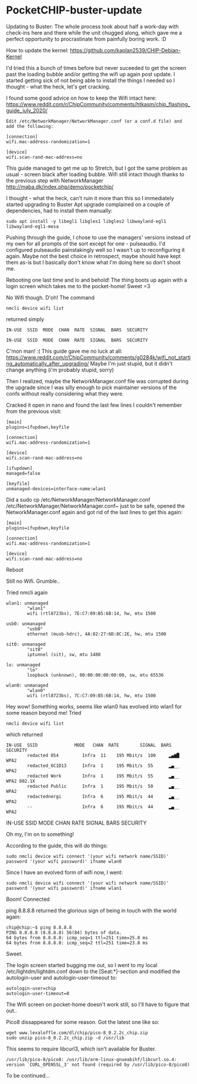 # PocketCHIP-buster-update
Updating to Buster:
The whole process took about half a work-day with check-ins here and there while the unit chugged along, which gave me a perfect opportunity to procrastinate from painfully boring work. :D

How to update the kernel:
	https://github.com/kaplan2539/CHIP-Debian-Kernel

I'd tried this a bunch of times before but never suceeded to get the screen past the loading bubble and/or getting the wifi up again post update.
I started getting sick of not being able to install the things I needed so I thought - what the heck, let's get cracking.

I found some good advice on how to keep the Wifi intact here:
https://www.reddit.com/r/ChipCommunity/comments/htkasm/chip_flashing_guide_july_2020/

	Edit /etc/NetworkManager/NetworkManager.conf (or a conf.d file) and add the following:

	[connection]
	wifi.mac-address-randomization=1

	[device]
	wifi.scan-rand-mac-address=no

This guide managed to get me up to Stretch, but I got the same problem as usual - screen black after loading bubble. Wifi still intact though thanks to the previous step with NetworkManager
http://maba.dk/index.php/demo/pocketchip/

I thought - what the heck, can't ruin it more than this so I immediately started upgrading to Buster
Apt upgrade complained on a couple of dependencies, had to install them manually:

	sudo apt install -y libegl1 libgles1 libgles2 libwayland-egl1 libwayland-egl1-mesa

Pushing through the guide, I chose to use the managers' versions instead of my own for all prompts of the sort except for one - pulseaudio. I'd configured pulseaudio painstakingly well so I wasn't up to reconfiguring it again. Maybe not the best choice in retrospect, maybe should have kept them as-is but I basically don't know what I'm doing here so don't shoot me.

Rebooting one last time and lo and behold!
The thing boots up again with a login screen which takes me to the pocket-home! Sweet =3

No Wifi though. D'oh!
The command

	nmcli device wifi list

returned simply

	IN-USE  SSID  MODE  CHAN  RATE  SIGNAL  BARS  SECURITY

	IN-USE  SSID  MODE  CHAN  RATE  SIGNAL  BARS  SECURITY

C'mon man! :(
This guide gave me no luck at all:
	https://www.reddit.com/r/ChipCommunity/comments/g0284k/wifi_not_starting_automatically_after_upgrading/
Maybe I'm just stupid, but it didn't change anything (i'm probably stupid, sorry)

Then I realized, maybe the NetworkManager.conf file was corrupted during the upgrade since I was silly enough to pick maintainer versions of the confs without really considering what they were.

Cracked it open in nano and found the last few lines I couldn't remember from the previous visit:

	[main]
	plugins=ifupdown,keyfile

	[connection]
	wifi.mac-address-randomization=1

	[device]
	wifi.scan-rand-mac-address=no

	[ifupdown]
	managed=false

	[keyfile]
	unmanaged-devices=interface-name:wlan1

Did a 
	sudo cp /etc/NetworkManager/NetworkManager.conf /etc/NetworkManager/NetworkManager.conf~
just to be safe, opened the NetworkManager.conf again and got rid of the last lines to get this again:

	[main]
	plugins=ifupdown,keyfile

	[connection]
	wifi.mac-address-randomization=1

	[device]
	wifi.scan-rand-mac-address=no

Reboot

Still no Wifi. Grumble..

Tried nmcli again

	wlan1: unmanaged
	        "wlan1"
	        wifi (rtl8723bs), 7E:C7:09:B5:6B:14, hw, mtu 1500
	 
	usb0: unmanaged
	        "usb0"
	        ethernet (musb-hdrc), 4A:82:27:6D:8C:2E, hw, mtu 1500

	sit0: unmanaged
	        "sit0"
	        iptunnel (sit), sw, mtu 1480

	lo: unmanaged
	        "lo"
	        loopback (unknown), 00:00:00:00:00:00, sw, mtu 65536

	wlan0: unmanaged
	        "wlan0"
	        wifi (rtl8723bs), 7C:C7:09:B5:6B:14, hw, mtu 1500

Hey wow! Something works, seems like wlan0 has evolved into wlan1 for some reason beyond me!
Tried

	nmcli device wifi list

which returned

	IN-USE  SSID              MODE   CHAN  RATE        SIGNAL  BARS  SECURITY
	        redacted 054         Infra  11    195 Mbit/s  100     ▂▄▆█  WPA2
	        redacted_6C1D13      Infra  1     195 Mbit/s  55      ▂▄__  WPA2
	        redacted Work        Infra  1     195 Mbit/s  55      ▂▄__  WPA2 802.1X
	        redacted Public      Infra  1     195 Mbit/s  50      ▂▄__  WPA2
	        redactednergi        Infra  6     195 Mbit/s  44      ▂▄__  WPA2
	        --                   Infra  6     195 Mbit/s  44      ▂▄__  WPA2

IN-USE  SSID  MODE  CHAN  RATE  SIGNAL  BARS  SECURITY

Oh my, I'm on to something!

According to the guide, this will do things:
	
	sudo nmcli device wifi connect '(your wifi network name/SSID)' password '(your wifi password)' ifname wlan0

Since I have an evolved form of wifi now, I went:

	sudo nmcli device wifi connect '(your wifi network name/SSID)' password '(your wifi password)' ifname wlan1

Boom! Connected

ping 8.8.8.8 returned the glorious sign of being in touch with the world again:

	chip@chip:~$ ping 8.8.8.8
	PING 8.8.8.8 (8.8.8.8) 56(84) bytes of data.
	64 bytes from 8.8.8.8: icmp_seq=1 ttl=251 time=25.8 ms
	64 bytes from 8.8.8.8: icmp_seq=2 ttl=251 time=23.8 ms

Sweet.

The login screen started bugging me out, so I went to my local /etc/lightdm/lightdm.conf
down to the [Seat:*]-section and modified the autologin-user and autologin-user-timeout to:

	autologin-user=chip
	autologin-user-timeout=0

The Wifi screen on pocket-home doesn't work still, so I'll have to figure that out..

Pico8 dissappeared for some reason. Got the latest one like so:

	wget www.lexaloffle.com/dl/chip/pico-8_0.2.2c_chip.zip
	sudo unzip pico-8_0.2.2c_chip.zip -d /usr/lib

This seems to require libcurl3, which isn't available for Buster.

	/usr/lib/pico-8/pico8: /usr/lib/arm-linux-gnueabihf/libcurl.so.4: version `CURL_OPENSSL_3' not found (required by /usr/lib/pico-8/pico8)

To be continued...
